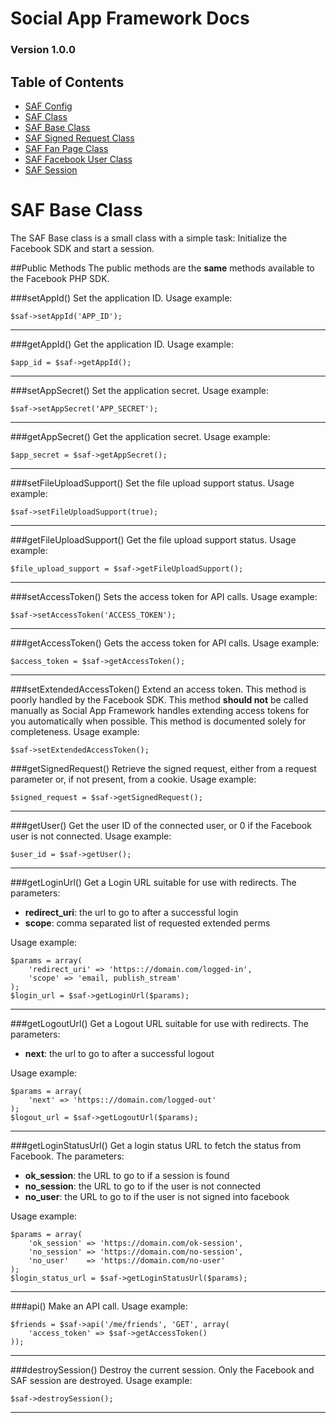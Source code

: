 # Social App Framework Docs
### Version 1.0.0

## Table of Contents

* [SAF Config](saf_config.md)
* [SAF Class](saf.md)
* [SAF Base Class](saf_base.md)
* [SAF Signed Request Class](saf_signed_request.md)
* [SAF Fan Page Class](saf_fan_page.md)
* [SAF Facebook User Class](saf_facebook_user.md)
* [SAF Session](saf_session.md)

# SAF Base Class
The SAF Base class is a small class with a simple task: Initialize the 
Facebook SDK and start a session.

##Public Methods
The public methods are the **same** methods available to the Facebook PHP SDK.

###setAppId()
Set the application ID. Usage example:
    
    $saf->setAppId('APP_ID');

***
    
###getAppId()
Get the application ID. Usage example:

    $app_id = $saf->getAppId();

***

###setAppSecret()
Set the application secret. Usage example:

    $saf->setAppSecret('APP_SECRET');

***

###getAppSecret()
Get the application secret. Usage example:

    $app_secret = $saf->getAppSecret();

***

###setFileUploadSupport()
Set the file upload support status. Usage example:

    $saf->setFileUploadSupport(true);

***

###getFileUploadSupport()
Get the file upload support status. Usage example:

    $file_upload_support = $saf->getFileUploadSupport();

***

###setAccessToken()
Sets the access token for API calls. Usage example:

    $saf->setAccessToken('ACCESS_TOKEN');

***

###getAccessToken()
Gets the access token for API calls. Usage example:

    $access_token = $saf->getAccessToken();

***

###setExtendedAccessToken()
Extend an access token. This method is poorly handled by the Facebook SDK.  This
method **should not** be called manually as Social App Framework handles extending
access tokens for you automatically when possible. This method is documented solely
for completeness. Usage example:

    $saf->setExtendedAccessToken();

###getSignedRequest()
Retrieve the signed request, either from a request parameter or, if not present, 
from a cookie. Usage example:

    $signed_request = $saf->getSignedRequest();

***


###getUser()
Get the user ID of the connected user, or 0 if the Facebook user is not 
connected. Usage example:

    $user_id = $saf->getUser();

***

###getLoginUrl()
Get a Login URL suitable for use with redirects. The parameters:

- **redirect_uri**: the url to go to after a successful login
- **scope**: comma separated list of requested extended perms

Usage example:

    $params = array(
        'redirect_uri' => 'https:://domain.com/logged-in',
        'scope' => 'email, publish_stream'
    );
    $login_url = $saf->getLoginUrl($params);

***

###getLogoutUrl()
Get a Logout URL suitable for use with redirects. The parameters:

- **next**: the url to go to after a successful logout

Usage example:

    $params = array(
        'next' => 'https:://domain.com/logged-out'
    );
    $logout_url = $saf->getLogoutUrl($params);

***

###getLoginStatusUrl()
Get a login status URL to fetch the status from Facebook.  The parameters:

- **ok_session**: the URL to go to if a session is found
- **no_session**: the URL to go to if the user is not connected
- **no_user**: the URL to go to if the user is not signed into facebook

Usage example:
    
    $params = array(
        'ok_session' => 'https://domain.com/ok-session',
        'no_session' => 'https://domain.com/no-session',
        'no_user'    => 'https://domain.com/no-user'
    );
    $login_status_url = $saf->getLoginStatusUrl($params);

***

###api()
Make an API call. Usage example:

    $friends = $saf->api('/me/friends', 'GET', array(
        'access_token' => $saf->getAccessToken()
    ));

***

###destroySession()
Destroy the current session. Only the Facebook and SAF session are destroyed. 
Usage example:

    $saf->destroySession();

***
